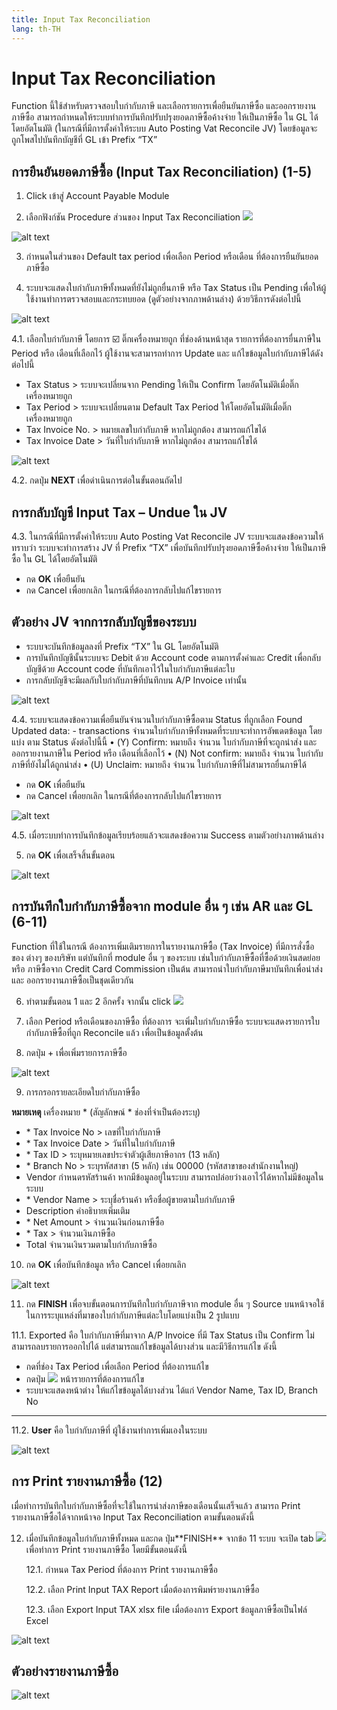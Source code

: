 ```yaml
---
title: Input Tax Reconciliation
lang: th-TH
---
```


# Input Tax Reconciliation

Function นี้ใช้สำหรับตรวจสอบใบกำกับภาษี และเลือกรายการเพื่อยืนยันภาษีซื้อ และออกรายงานภาษีซื้อ
สามารถกำหนดให้ระบบทำการบันทึกปรับปรุงยอดภาษีซื้อค้างจ่าย ให้เป็นภาษีซื้อ ใน GL ได้โดยอัตโนมัติ (ในกรณีที่มีการตั้งค่าให้ระบบ Auto Posting Vat Reconcile JV) โดยข้อมูลจะถูกโพสไปบันทึกบัญชีที่ GL เข้า Prefix “TX”

## การยืนยันยอดภาษีซื้อ (Input Tax Reconciliation) (1-5)

1. Click เข้าสู่ Account Payable Module

2. เลือกฟังก์ชัน Procedure ส่วนของ Input Tax Reconciliation <img src="./image-37.png" style="display: inline-block;" />

![alt text](image-38.png)

3. กำหนดในส่วนของ Default tax period เพื่อเลือก Period หรือเดือน ที่ต้องการยืนยันยอดภาษีซื้อ

4. ระบบจะแสดงใบกำกับภาษีทั้งหมดที่ยังไม่ถูกยื่นภาษี หรือ Tax Status เป็น Pending เพื่อให้ผู้ใช้งานทำการตรวจสอบและกระทบยอด (ดูตัวอย่างจากภาพด้านล่าง) ด้วยวิธีการดังต่อไปนี้

![alt text](image-39.png)

4.1. เลือกใบกำกับภาษี โดยการ ☑️ ติ๊กเครื่องหมายถูก ที่ช่องด้านหน้าสุด รายการที่ต้องการยื่นภาษีใน Period หรือ เดือนที่เลือกไว้
ผู้ใช้งานจะสามารถทำการ Update และ แก้ไขข้อมูลใบกำกับภาษีได้ดังต่อไปนี้

- Tax Status > ระบบจะเปลี่ยนจาก Pending ให้เป็น Confirm โดยอัตโนมัติเมื่อติ๊กเครื่องหมายถูก
- Tax Period > ระบบจะเปลี่ยนตาม Default Tax Period ให้โดยอัตโนมัติเมื่อติ๊กเครื่องหมายถูก
- Tax Invoice No. > หมายเลขใบกำกับภาษี หากไม่ถูกต้อง สามารถแก้ไขได้
- Tax Invoice Date > วันที่ใบกำกับภาษี หากไม่ถูกต้อง สามารถแก้ไขได้

![alt text](image-40.png)

4.2. กดปุ่ม **<span class="btn">NEXT</span>** เพื่อดำเนินการต่อในขั้นตอนถัดไป

## การกลับบัญชี Input Tax – Undue ใน JV

4.3. ในกรณีที่มีการตั้งค่าให้ระบบ Auto Posting Vat Reconcile JV ระบบจะแสดงข้อความให้ทราบว่า ระบบจะทำการสร้าง JV ที่ Prefix “TX” เพื่อบันทึกปรับปรุงยอดภาษีซื้อค้างจ่าย ให้เป็นภาษีซื้อ ใน GL ได้โดยอัตโนมัติ

- กด **<span class="btn">OK</span>** เพื่อยืนยัน
- กด Cancel เพื่อยกเลิก ในกรณีที่ต้องการกลับไปแก้ไขรายการ

## ตัวอย่าง JV จากการกลับบัญชีของระบบ

- ระบบจะบันทึกข้อมูลลงที่ Prefix “TX” ใน GL โดยอัตโนมัติ
- การบันทึกบัญชีนั้นระบบจะ Debit ด้วย Account code ตามการตั้งค่าและ Credit เพื่อกลับบัญชีด้วย Account code ที่บันทึกเอาไว้ในใบกำกับภาษีแต่ละใบ
- การกลับบัญชีจะมีผลกับใบกำกับภาษีที่บันทึกบน A/P Invoice เท่านั้น

![alt text](image-41.png)

4.4. ระบบจะแสดงข้อความเพื่อยืนยันจำนวนใบกำกับภาษีซื้อตาม Status ที่ถูกเลือก
Found Updated data: - transactions จำนวนใบกำกับภาษีทั้งหมดที่ระบบจะทำการอัพเดตข้อมูล
โดยแบ่ง ตาม Status ดังต่อไปนี้นี้
• (Y) Confirm: หมายถึง จำนวน ใบกำกับภาษีที่จะถูกนำส่ง และ ออกรายงานภาษีใน Period หรือ เดือนที่เลือกไว้
• (N) Not confirm: หมายถึง จำนวน ใบกำกับภาษีที่ยังไม่ได้ถูกนำส่ง
• (U) Unclaim: หมายถึง จำนวน ใบกำกับภาษีที่ไม่สามารถยื่นภาษีได้

- กด **<span class="btn">OK</span>** เพื่อยืนยัน
- กด Cancel เพื่อยกเลิก ในกรณีที่ต้องการกลับไปแก้ไขรายการ

![alt text](image-42.png)

4.5. เมื่อระบบทำการบันทึกข้อมูลเรียบร้อยแล้วจะแสดงข้อความ Success ตามตัวอย่างภาพด้านล่าง

5. กด **<span class="btn">OK</span>** เพื่อเสร็จสิ้นขั้นตอน

![alt text](image-43.png)

## การบันทึกใบกำกับภาษีซื้อจาก module อื่น ๆ เช่น AR และ GL (6-11)

Function ที่ใช้ในกรณี ต้องการเพิ่มเติมรายการในรายงานภาษีซื้อ (Tax Invoice) ที่มีการสั่งซื้อของ ต่างๆ ของบริษัท แต่บันทึกที่ module อื่น ๆ ของระบบ เช่นใบกำกับภาษีซื้อที่ซื้อด้วยเงินสดย่อย หรือ ภาษีซื้อจาก Credit Card Commission เป็นต้น สามารถนำใบกำกับภาษีมาบันทึกเพื่อนำส่ง และ ออกรายงานภาษีซื้อเป็นชุดเดียวกัน

6. ทำตามขั้นตอน 1 และ 2 อีกครั้ง จากนั้น click <img src="./image-44.png" style="display: inline-block;" />

7. เลือก Period หรือเดือนของภาษีซื้อ ที่ต้องการ จะเพิ่มใบกำกับภาษีซื้อ
   ระบบจะแสดงรายการใบกำกับภาษีซื้อที่ถูก Reconcile แล้ว เพื่อเป็นข้อมูลตั้งต้น

8. กดปุ่ม + เพื่อเพิ่มรายการภาษีซื้อ

![alt text](image-45.png)

9. การกรอกรายละเอียดใบกำกับภาษีซื้อ

**หมายเหตุ** เครื่องหมาย <span class="asterisk">\*</span>
(สัญลักษณ์ \* ช่องที่จำเป็นต้องระบุ)

- <span class="asterisk">\*</span> Tax Invoice No > เลขที่ใบกำกับภาษี
- <span class="asterisk">\*</span> Tax Invoice Date > วันที่ในใบกำกับภาษี
- <span class="asterisk">\*</span> Tax ID > ระบุหมายเลขประจำตัวผู้เสียภาษีอากร (13 หลัก)
- <span class="asterisk">\*</span> Branch No > ระบุรหัสสาขา (5 หลัก) เช่น 00000 (รหัสสาขาของสำนักงานใหญ่)
- Vendor กำหนดรหัสร้านค้า หากมีข้อมูลอยู่ในระบบ สามารถปล่อยว่างเอาไว้ได้หากไม่มีข้อมูลในระบบ
- <span class="asterisk">\*</span> Vendor Name > ระบุชื่อร้านค้า หรือชื่อผู้ขายตามใบกำกับภาษี
- Description คำอธิบายเพิ่มเติม
- <span class="asterisk">\*</span> Net Amount > จำนวนเงินก่อนภาษีซื้อ
- <span class="asterisk">\*</span> Tax > จำนวนเงินภาษีซื้อ
- Total จำนวนเงินรวมตามใบกำกับภาษีซื้อ

10. กด **<span class="btn">OK</span>** เพื่อบันทึกข้อมูล หรือ Cancel เพื่อยกเลิก

![alt text](image-46.png)

11. กด **<span class="btn">FINISH</span>** เพื่อจบขั้นตอนการบันทึกใบกำกับภาษีจาก module อื่น ๆ Source บนหน้าจอใช้ในการระบุแหล่งที่มาของใบกำกับภาษีแต่ละใบโดยแบ่งเป็น 2 รูปแบบ

11.1. Exported คือ ใบกำกับภาษีที่มาจาก A/P Invoice ที่มี Tax Status เป็น Confirm ไม่สามารถลบรายการออกไปได้ แต่สามารถแก้ไขข้อมูลได้บางส่วน และมีวิธีการแก้ไข ดังนี้

- กดที่ช่อง Tax Period เพื่อเลือก Period ที่ต้องการแก้ไข
- กดปุ่ม <img src="../public/edit_icon.svg" style="display: inline-block;" /> หน้ารายการที่ต้องการแก้ไข
- ระบบจะแสดงหน้าต่าง ให้แก้ไขข้อมูลได้บางส่วน ได้แก่ Vendor Name, Tax ID, Branch No

---

11.2. **User** คือ ใบกำกับภาษีที่ ผู้ใช้งานทำการเพิ่มเองในระบบ

![alt text](image-47.png)

## การ Print รายงานภาษีซื้อ (12)

เมื่อทำการบันทึกใบกำกับภาษีซื้อที่จะใช้ในการนำส่งภาษีของเดือนนั้นเสร็จแล้ว สามารถ Print รายงานภาษีซื้อได้จากหน้าจอ Input Tax Reconciliation ตามขั้นตอนดังนี้

12. เมื่อบันทึกข้อมูลใบกำกับภาษีทั้งหมด และกด ปุ่ม**<span class="btn">FINISH</span>**  จากข้อ 11 ระบบ จะเปิด tab <img src="./image-48.png" style="display: inline-block;" />เพื่อทำการ Print รายงานภาษีซื้อ โดยมีขั้นตอนดังนี้

    12.1. กำหนด Tax Period ที่ต้องการ Print รายงานภาษีซื้อ

    12.2. เลือก Print Input TAX Report เมื่อต้องการพิมพ์รายงานภาษีซื้อ

    12.3. เลือก Export Input TAX xlsx file เมื่อต้องการ Export ข้อมูลภาษีซื้อเป็นไฟล์ Excel

![alt text](image-49.png)

## ตัวอย่างรายงานภาษีซื้อ

![alt text](image-50.png)

